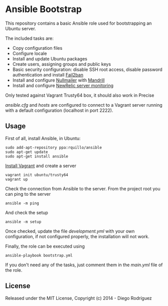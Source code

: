 # Ansible Bootstrap

This repository contains a basic Ansible role used for bootstrapping an Ubuntu server.

The included tasks are:

* Copy configuration files
* Configure locale
* Install and update Ubuntu packages
* Create users, assigning groups and public keys
* Basic security configuration: disable SSH root access, disable password authentication and install [Fail2ban](http://www.fail2ban.org/wiki/index.php/Main_Page) 
* Install and configure [Nullmailer](http://untroubled.org/nullmailer/) with [Mandrill](https://mandrill.com)
* Install and configure [NewRelic server monitoring](https://docs.newrelic.com/docs/server/installation-ubuntu-and-debian)

Only tested against Vagrant Trusty64 box, it should also work in Precise

_ansible.cfg_ and _hosts_ are configured to connect to a Vagrant server running with a default configuration  (localhost in port 2222).
   
   
## Usage

First of all, install Ansible, in Ubuntu:

    sudo add-apt-repository ppa:rquillo/ansible
    sudo apt-get update
    sudo apt-get install ansible

[Install Vagrant](https://www.vagrantup.com/downloads) and create a server  

    vagrant init ubuntu/trusty64
    vagrant up

Check the connection from Ansible to the server. From the project root you can ping to the server

    ansible -m ping
  
And check the setup
  
    ansible -m setup


Once checked, update the file _development.yml_ with your own configuration, if not configured properly, the installation will not work.

 
Finally, the role can be executed using

    ansible-playbook bootstrap.yml

If you don't need any of the tasks, just comment them in the _main.yml_ file of the role.  


## License

Released under the MIT License, Copyright (c) 2014 - Diego Rodríguez
